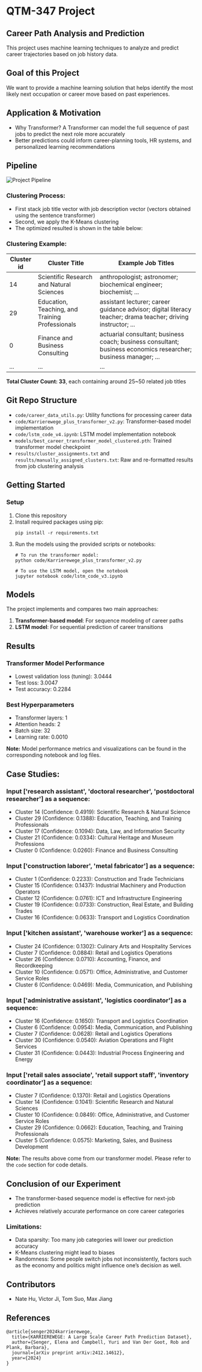 # QTM-347 Project

## Career Path Analysis and Prediction
This project uses machine learning techniques to analyze and predict career trajectories based on job history data.

## Goal of this Project
We want to provide a machine learning solution that helps identify the most likely next occupation or career move based on past experiences.

## Application & Motivation
- Why Transformer? A Transformer can model the full sequence of past jobs to predict the next role more accurately
- Better predictions could inform career-planning tools, HR systems, and personalized learning recommendations

## Pipeline
![Project Pipeline](docs/pipeline.png)

### Clustering Process:
- First stack job title vector with job description vector (vectors obtained using the sentence transformer)
- Second, we apply the K-Means clustering
- The optimized resulted is shown in the table below:
  
### Clustering Example:
| **Cluster id** | **Cluster Title**| **Example Job Titles**|
|----------------|------------------------------------------------|------------------------------------------------------------------------------------------------------------|
| 14             | Scientific Research and Natural Sciences       | anthropologist; astronomer; biochemical engineer; biochemist; ...|
| 29             | Education, Teaching, and Training Professionals| assistant lecturer; career guidance advisor; digital literacy teacher; drama teacher; driving instructor; ...|
| 0              | Finance and Business Consulting                | actuarial consultant; business coach; business consultant; business economics researcher; business manager; ...|
| ...            | ...                                            | ...                                                                                                        |


**Total Cluster Count: 33**, each containing around 25~50 related job titles


## Git Repo Structure
- `code/career_data_utils.py`: Utility functions for processing career data
- `code/Karrierewege_plus_transformer_v2.py`: Transformer-based model implementation
- `code/lstm_code_v4.ipynb`: LSTM model implementation notebook
- `models/best_career_transformer_model_clustered.pth`: Trained transformer model checkpoint
- `results/cluster_assignments.txt` and `results/manually_assigned_clusters.txt`: Raw and re-formatted results from job clustering analysis

## Getting Started

### Setup
1. Clone this repository
2. Install required packages using pip:
   ```
   pip install -r requirements.txt
   ```
3. Run the models using the provided scripts or notebooks:
   ```
   # To run the transformer model:
   python code/Karrierewege_plus_transformer_v2.py
   
   # To use the LSTM model, open the notebook
   jupyter notebook code/lstm_code_v3.ipynb
   ```
   
## Models
The project implements and compares two main approaches:
1. **Transformer-based model**: For sequence modeling of career paths
2. **LSTM model**: For sequential prediction of career transitions

## Results
### Transformer Model Performance
- Lowest validation loss (tuning): 3.0444
- Test loss: 3.0047
- Test accuracy: 0.2284

### Best Hyperparameters
- Transformer layers: 1
- Attention heads: 2
- Batch size: 32
- Learning rate: 0.0010

**Note:** Model performance metrics and visualizations can be found in the corresponding notebook and log files.

## Case Studies:
### Input ['research assistant', 'doctoral researcher', 'postdoctoral researcher'] as a sequence:
- Cluster 14 (Confidence: 0.4919): Scientific Research & Natural Science
- Cluster 29 (Confidence: 0.1388): Education, Teaching, and Training Professionals
- Cluster 17 (Confidence: 0.1094): Data, Law, and Information Security
- Cluster 21 (Confidence: 0.0334): Cultural Heritage and Museum Professions
- Cluster 0 (Confidence: 0.0260): Finance and Business Consulting

### Input ['construction laborer', 'metal fabricator'] as a sequence:
- Cluster 1 (Confidence: 0.2233): Construction and Trade Technicians 
- Cluster 15 (Confidence: 0.1437): Industrial Machinery and Production Operators
- Cluster 12 (Confidence: 0.0761): ICT and Infrastructure Engineering
- Cluster 19 (Confidence: 0.0733): Construction, Real Estate, and Building Trades
- Cluster 16 (Confidence: 0.0633): Transport and Logistics Coordination

### Input ['kitchen assistant', 'warehouse worker'] as a sequence:
- Cluster 24 (Confidence: 0.1302): Culinary Arts and Hospitality Services 
- Cluster 7 (Confidence: 0.0884): Retail and Logistics Operations 
- Cluster 26 (Confidence: 0.0710): Accounting, Finance, and Recordkeeping 
- Cluster 10 (Confidence: 0.0571): Office, Administrative, and Customer Service Roles 
- Cluster 6 (Confidence: 0.0469): Media, Communication, and Publishing 


### Input ['administrative assistant', 'logistics coordinator'] as a sequence:
- Cluster 16 (Confidence: 0.1650): Transport and Logistics Coordination 
- Cluster 6 (Confidence: 0.0954):  Media, Communication, and Publishing 
- Cluster 7 (Confidence: 0.0628): Retail and Logistics Operations 
- Cluster 30 (Confidence: 0.0540): Aviation Operations and Flight Services 
- Cluster 31 (Confidence: 0.0443): Industrial Process Engineering and Energy 


### Input ['retail sales associate', 'retail support staff', 'inventory coordinator'] as a sequence:
- Cluster 7 (Confidence: 0.1370): Retail and Logistics Operations 
- Cluster 14 (Confidence: 0.1041): Scientific Research and Natural Sciences 
- Cluster 10 (Confidence: 0.0849): Office, Administrative, and Customer Service Roles 
- Cluster 29 (Confidence: 0.0662): Education, Teaching, and Training Professionals 
- Cluster 5 (Confidence: 0.0575): Marketing, Sales, and Business Development

**Note:** The results above come from our transformer model. Please refer to the ``code`` section for code details. 

## Conclusion of our Experiment
- The transformer-based sequence model is effective for next-job prediction
- Achieves relatively accurate performance on core career categories
  
### Limitations:
- Data sparsity: Too many job categories will lower our prediction accuracy 
- K-Means clustering might lead to biases
- Randomness: Some people switch jobs not inconsistently, factors such as the economy and politics might influence one’s decision as well.

## Contributors
- Nate Hu, Victor Ji, Tom Suo, Max Jiang

## References
```
@article{senger2024karrierewege,
  title={KARRIEREWEGE: A Large Scale Career Path Prediction Dataset},
  author={Senger, Elena and Campbell, Yuri and Van Der Goot, Rob and Plank, Barbara},
  journal={arXiv preprint arXiv:2412.14612},
  year={2024}
}
```
